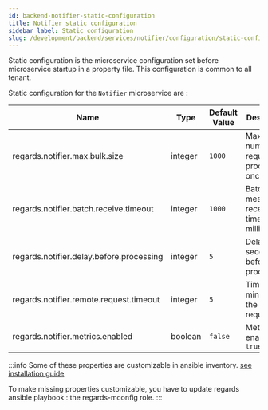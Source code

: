```yaml
---
id: backend-notifier-static-configuration
title: Notifier static configuration
sidebar_label: Static configuration
slug: /development/backend/services/notifier/configuration/static-configuration
---
```


Static configuration is the microservice configuration set before microservice startup in a property file.
This configuration is common to all tenant.

Static configuration for the `Notifier` microservice are :

| Name                                     | Type    | Default Value | Description                                     |
|------------------------------------------|---------|---------------|-------------------------------------------------|
| regards.notifier.max.bulk.size           | integer | `1000`        | Maximum number of requests to process at once.  |
| regards.notifier.batch.receive.timeout   | integer | `1000`        | Batch message reception timeout in milliseconds |
| regards.notifier.delay.before.processing | integer | `5`           | Delay, in seconds, before processing            |
| regards.notifier.remote.request.timeout  | integer | `5`           | Timeout, in minutes, for the remote request     |
| regards.notifier.metrics.enabled         | boolean | `false`       | Metrics are enabled if `true`                   |

:::info
Some of these properties are customizable in ansible inventory. 
[see installation guide](../../../../../setup/swarm/advanced/optimizations#notifier-optimization)

To make missing properties customizable, you have to update regards ansible playbook : the regards-mconfig role.
:::